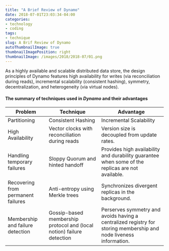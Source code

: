 ```yaml
---
title: "A Brief Review of Dynamo"
date: 2018-07-01T23:03:34-04:00
categories:
- technology
- coding
tags:
- technique
slug: A Brif Review of Dynamo
autoThumbnailImage: true
thumbnailImagePosition: right
thumbnailImage: /images/2018/2018-07/01.png
---
```


As a highly available and scalable distributed data store, the design principles of Dynamo features high availability for writes (via reconciliation during reads), incremental scalability (consistent hashing), symmetry, decentralization, and heterogeneity (via virtual nodes).
<!--more-->

#### The summary of techniques used in _Dynamo_ and their advantages

**Problem** | **Technique** | **Advantage**
---         |   ---         |      ---
Partitioning|Consistent Hashing|Incremental Scalability
High Availability|Vector clocks with reconciliation during reads|Version size is decoupled from update rates.
Handling temporary failures|Sloppy Quorum and hinted handoff|Provides high availability and durability guarantee when some of the replicas are not available.
Recovering from permanent failures|Anti-entropy using Merkle trees|Synchronizes divergent replicas in the background.
Membership and failure detection|Gossip-based membership protocol and (local notion) failure detection|Perserves symmetry and avoids having a centralized registry for storing membership and node liveness information.
